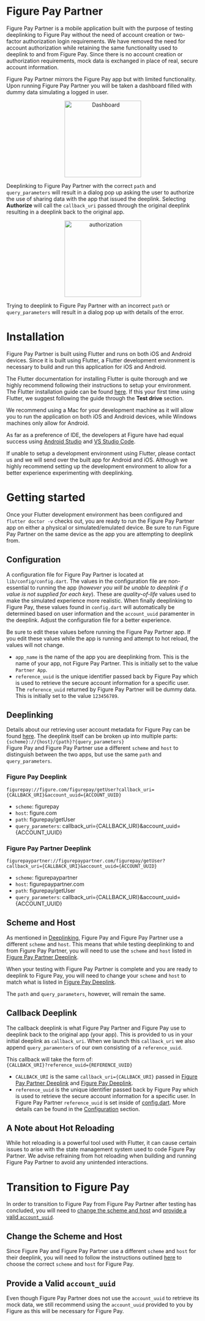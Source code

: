 # Figure Pay Partner
Figure Pay Partner is a mobile application built with the purpose of testing deeplinking to Figure Pay without the need of account creation or two-factor authorization login requirements. We have removed the need for account authorization while retaining the same functionality used to deeplink to and from Figure Pay. Since there is no account creation or authorization requirements, mock data is exchanged in place of real, secure account information.

Figure Pay Partner mirrors the Figure Pay app but with limited functionality. Upon running Figure Pay Partner you will be taken a dashboard filled with dummy data simulating a logged in user. 

<p align="center">
    <img src="https://github.com/FigureTechnologies/mobile-figure-pay-partner/blob/main/screenshots/dashboard.png" alt="Dashboard" style="width:200px;">
</p>

Deeplinking to Figure Pay Partner with the correct `path` and `query_parameters` will result in a dialog pop up asking the user to authorize the use of sharing data with the app that issued the deeplink. Selecting **Authorize** will call the `callback_uri` passed through the original deeplink resulting in a deeplink back to the original app.

<p align="center">
    <img src="https://github.com/FigureTechnologies/mobile-figure-pay-partner/blob/main/screenshots/authorization.png" alt="authorization" style="width:200px;">
</p>

Trying to deeplink to Figure Pay Partner with an incorrect `path` or `query_parameters` will result in a dialog pop up with details of the error.

# Installation
Figure Pay Partner is built using Flutter and runs on both iOS and Android devices. Since it is built using Flutter, a Flutter development environment is necessary to build and run this application for iOS and Android.

The Flutter documentation for installing Flutter is quite thorough and we highly recommend following their instructions to setup your environment. The Flutter installation guide can be found [here](https://flutter.dev/docs/get-started/install). If this your first time using Flutter, we suggest following the guide through the **Test drive** section.

We recommend using a Mac for your development machine as it will allow you to run the application on both iOS and Android devices, while Windows machines only allow for Android. 

As far as a preference of IDE, the developers at Figure have had equal success using [Android Studio](https://flutter.dev/docs/development/tools/android-studio) and [VS Studio Code](https://flutter.dev/docs/development/tools/vs-code).

If unable to setup a development environment using Flutter, please contact us and we will send over the built app for Android and iOS. Although we highly recommend setting up the development environment to allow for a better experience experimenting with deeplinking.

# Getting started
Once your Flutter development environment has been configured and `flutter doctor -v` checks out, you are ready to run the Figure Pay Partner app on either a physical or simulated/emulated device. Be sure to run Figure Pay Partner on the same device as the app you are attempting to deeplink from.
## Configuration
A configuration file for Figure Pay Partner is located at `lib/config/config.dart`. The values in the configuration file are non-essential to running the app (*however you will be unable to deeplink if a value is not supplied for each key*). These are *quality-of-life* values used to make the simulated experience more realistic. When finally deeplinking to Figure Pay, these values found in `config.dart` will automatically be determined based on user information and the `account_uuid` paramenter in the deeplink. Adjust the configuration file for a better experience.

Be sure to edit these values before running the Figure Pay Partner app. If you edit these values while the app is running and attempt to hot reload, the values will not change.
- `app_name` is the name of the app you are deeplinking from. This is the name of your app, not Figure Pay Partner. This is initially set to the value `Partner App`.
- `reference_uuid` is the unique identifier passed back by Figure Pay which is used to retrieve the secure account information for a specific user. The `reference_uuid` returned by Figure Pay Partner will be dummy data. This is initially set to the value `123456789`.
## Deeplinking
Details about our retrieving user account metadata for Figure Pay can be found [here](https://figuretechnologies.github.io/docs-figurepay-partner-api/getting-user-account). The deeplink itself can be broken up into multiple parts:\
`{scheme}://{host}/{path}?{query_parameters}`\
Figure Pay and Figure Pay Partner use a different `scheme` and `host` to distinguish between the two apps, but use the same `path` and `query_parameters`.
### Figure Pay Deeplink
`figurepay://figure.com/figurepay/getUser?callback_uri={CALLBACK_URI}&account_uuid={ACCOUNT_UUID}`
- `scheme`: figurepay
- `host`: figure.co<span>m
- `path`: figurepay/getUser
- `query_parameters`: callback_uri={CALLBACK_URI}&account_uuid={ACCOUNT_UUID}

### Figure Pay Partner Deeplink
`figurepaypartner://figurepaypartner.com/figurepay/getUser?callback_uri={CALLBACK_URI}&account_uuid={ACCOUNT_UUID}`
- `scheme`: figurepaypartner
- `host`: figurepaypartner.co<span>m
- `path`: figurepay/getUser
- `query_parameters`: callback_uri={CALLBACK_URI}&account_uuid={ACCOUNT_UUID}
## Scheme and Host
As mentioned in [Deeplinking](#deeplinking), Figure Pay and Figure Pay Partner use a different `scheme` and `host`. This means that while testing deeplinking to and from Figure Pay Partner, you will need to use the `scheme` and `host` listed in [Figure Pay Partner Deeplink](#figure-pay-partner-deeplink).

When your testing with Figure Pay Partner is complete and you are ready to deeplink to Figure Pay, you will need to change your `scheme` and `host` to match what is listed in [Figure Pay Deeplink](#figure-pay-deeplink).

The `path` and `query_parameters`, however, will remain the same.

## Callback Deeplink
The callback deeplink is what Figure Pay Partner and Figure Pay use to deeplink back to the original app (your app). This is provided to us in your initial deeplink as `callback_uri`. When we launch this `callback_uri` we also append `query_paramenters` of our own consisting of a `reference_uuid`. 

This callback will take the form of:\
`{CALLBACK_URI}?reference_uuid={REFERENCE_UUID}`
- `CALLBACK_URI` is the same `callback_uri={CALLBACK_URI}` passed in [Figure Pay Partner Deeplink](#figure-pay-partner-deeplink) and [Figure Pay Deeplink](#figure-pay-deeplink).
- `reference_uuid` is the unique identifier passed back by Figure Pay which is used to retrieve the secure account information for a specific user. In Figure Pay Partner `reference_uuid` is set inside of [config.dart](https://github.com/FigureTechnologies/mobile-figure-pay-partner/blob/main/lib/config/config.dart). More details can be found in the [Configuration](#configuration) section.
## A Note about Hot Reloading
While hot reloading is a powerful tool used with Flutter, it can cause certain issues to arise with the state management system used to code Figure Pay Partner. We advise refraining from hot reloading when building and running Figure Pay Partner to avoid any unintended interactions.
# Transition to Figure Pay
In order to transition to Figure Pay from Figure Pay Partner after testing has concluded, you will need to [change the scheme and host](#change-the-scheme-and-host) and [provide a valid `account_uuid`](#provide-a-valid-account-uuid).
## Change the Scheme and Host
Since Figure Pay and Figure Pay Partner use a different `scheme` and `host` for their deeplink, you will need to follow the instructions outlined [here](#scheme-and-host) to choose the correct `scheme` and `host` for Figure Pay.
## Provide a Valid `account_uuid`
Even though Figure Pay Partner does not use the `account_uuid` to retrieve its mock data, we still recommend using the `account_uuid` provided to you by Figure as this will be necessary for Figure Pay.
